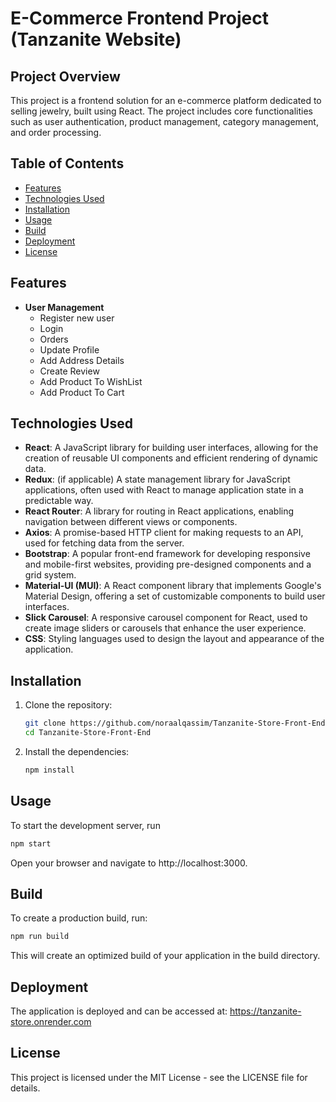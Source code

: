 # E-Commerce Frontend Project (Tanzanite Website)

## Project Overview

This project is a frontend solution for an e-commerce platform dedicated to selling jewelry, built using React. The project includes core functionalities such as user authentication, product management, category management, and order processing.

## Table of Contents

- [Features](#features)
- [Technologies Used](#technologies-used)
- [Installation](#installation)
- [Usage](#usage)
- [Build](#build)
- [Deployment](#deployment)
- [License](#license)

## Features

- **User Management**
  - Register new user
  - Login
  - Orders
  - Update Profile
  - Add Address Details
  - Create Review
  - Add Product To WishList
  - Add Product To Cart

## Technologies Used

- **React**: A JavaScript library for building user interfaces, allowing for the creation of reusable UI components and efficient rendering of dynamic data.
- **Redux**: (if applicable) A state management library for JavaScript applications, often used with React to manage application state in a predictable way.
- **React Router**: A library for routing in React applications, enabling navigation between different views or components.
- **Axios**: A promise-based HTTP client for making requests to an API, used for fetching data from the server.
- **Bootstrap**: A popular front-end framework for developing responsive and mobile-first websites, providing pre-designed components and a grid system.
- **Material-UI (MUI)**: A React component library that implements Google's Material Design, offering a set of customizable components to build user interfaces.
- **Slick Carousel**: A responsive carousel component for React, used to create image sliders or carousels that enhance the user experience.
- **CSS**: Styling languages used to design the layout and appearance of the application.

## Installation

1. Clone the repository:
   ```bash
   git clone https://github.com/noraalqassim/Tanzanite-Store-Front-End.git
   cd Tanzanite-Store-Front-End
   ```
2. Install the dependencies:
   ```bash
   npm install
   ```

## Usage

To start the development server, run

```bash
npm start
```

Open your browser and navigate to http://localhost:3000.

## Build

To create a production build, run:

```bash
npm run build
```

This will create an optimized build of your application in the build directory.

## Deployment

The application is deployed and can be accessed at: https://tanzanite-store.onrender.com

## License
This project is licensed under the MIT License - see the LICENSE file for details.